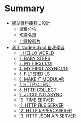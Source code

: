 # Summary

* [網站資料庫程式設計](README.md)
  * [課程公告](Announcement.md)
  * [修課名單](Student.md)
  * [上課投影片](Lecture.md)
* [利用 NodeSchool 自我學習](NodeSchool.md)
  * [1. HELLO WORLD](NodeSchool/hello_world.md.md)
  * [2. BABY STEPS](NodeSchool/baby_steps.md)
  * [3. MY FIRST I/O!](NodeSchool/my_first_io.md)
  * [4. MY FIRST ASYNC I/O!](NodeSchool/my_first_async_io.md)
  * [5. FILTERED LS](NodeSchool/filtered_ls.md)
  * [6. MAKE IT MODULAR](NodeSchool/make_it_modular.md)
  * [7. HTTP CLIENT]()
  * [8. HTTP COLLECT]()
  * [9. JUGGLING ASYNC]()
  * [10. TIME SERVER]()
  * [11. HTTP FILE SERVER](NodeSchool/http_file_server.md)
  * [12. HTTP UPPERCASERER](NodeSchool/http_uppercaserer.md)
  * [13. HTTP JSON API SERVER](NodeSchool/http_json_api_server.md) 

